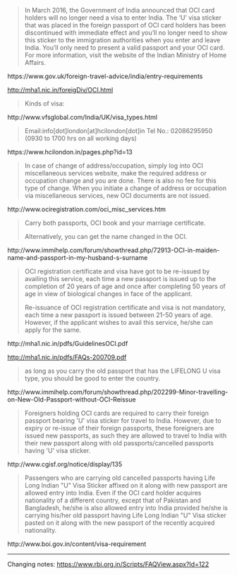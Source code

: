 <blockquote>
In March 2016, the Government of India announced that OCI card holders will no longer need a visa to enter India. The ‘U’ visa sticker that was placed in the foreign passport of OCI card holders has been discontinued with immediate effect and you’ll no longer need to show this sticker to the immigration authorities when you enter and leave India. You’ll only need to present a valid passport and your OCI card. For more information, visit the website of the Indian Ministry of Home Affairs. 
</blockquote>
https://www.gov.uk/foreign-travel-advice/india/entry-requirements

http://mha1.nic.in/foreigDiv/OCI.html

<blockquote>
Kinds of visa:
</blockquote>
http://www.vfsglobal.com/India/UK/visa_types.html

<blockquote>
Email:info[dot]london[at]hcilondon[dot]in
Tel No.: 02086295950 (0930 to 1700 hrs on all working days)
</blockquote>
https://www.hcilondon.in/pages.php?id=13

<blockquote>
In case of change of address/occupation, simply log into OCI miscellaneous services website, make the required address or occupation change and you are done. There is also no fee for this type of change. When you initiate a change of address or occupation via miscellaneous services, new OCI documents are not issued. 
</blockquote>
http://www.ociregistration.com/oci_misc_services.htm

<blockquote>
Carry both passports, OCI book and your marriage certificate.

Alternatively, you can get the name changed in the OCI. 
</blockquote>
http://www.immihelp.com/forum/showthread.php/72913-OCI-in-maiden-name-and-passport-in-my-husband-s-surname

<blockquote>
OCI registration certificate and visa have got to be re-issued by availing this service, each time a new passport is issued up to the completion of 20 years of age and once after completing 50 years of age in view of biological changes in face of the applicant.
 
Re-issuance of OCI registration certificate and visa is not mandatory, each time a new passport is issued between 21-50 years of age. However, if the applicant wishes to avail this service, he/she can apply for the same.
</blockquote>
http://mha1.nic.in/pdfs/GuidelinesOCI.pdf

http://mha1.nic.in/pdfs/FAQs-200709.pdf
 
<blockquote>
as long as you carry the old passport that has the LIFELONG U visa type, you should be good to enter the country.
</blockquote>
http://www.immihelp.com/forum/showthread.php/202299-Minor-travelling-on-New-Old-Passport-without-OCI-Reissue
 
<blockquote>
Foreigners holding OCI cards are required to carry their foreign passport bearing 'U' visa sticker for travel to India. However, due to expiry or re-issue of their foreign passports, these foreigners are issued new passports, as such they are allowed to travel to India with their new passport along with old passports/cancelled passports having 'U' visa sticker.
</blockquote>
http://www.cgisf.org/notice/display/135
 
<blockquote>
Passengers who are carrying old cancelled passports having Life Long Indian "U" Visa Sticker affixed on it along with new passport are allowed entry into India.
Even if the OCI card holder acquires nationality of a different country, except that of Pakistan and Bangladesh, he/she is also allowed entry into India provided he/she is carrying his/her old passport having Life Long Indian "U" Visa sticker pasted on it along with the new passport of the recently acquired nationality. 
</blockquote>
http://www.boi.gov.in/content/visa-requirement

---

Changing notes: https://www.rbi.org.in/Scripts/FAQView.aspx?Id=122
